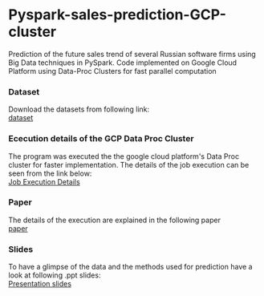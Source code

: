 # Pyspark-sales-prediction-GCP-cluster
Prediction of the future sales trend of several Russian software firms using Big Data techniques in PySpark. Code implemented on Google Cloud Platform using Data-Proc Clusters for fast parallel computation
### Dataset
Download the datasets from following link:<br>
[dataset](https://www.kaggle.com/c/competitive-data-science-predict-future-sales/data)<br>

### Ececution details of the GCP Data Proc Cluster<br>
The program was executed the the google cloud platform's Data Proc cluster for faster implementation. The details of the job execution can be seen from the link below:<br>
[Job Execution Details](https://drive.google.com/file/d/1Zgr-w-PIs57A-gvU8hgorzcfuJjc-Tc9/view?usp=sharing)<br>
### Paper
The details of the execution are explained in the following paper<br>
[paper](https://drive.google.com/file/d/1_jxA-Z54ayS_W1nW7pQv_f9tEwr_CX72/view?usp=sharing)<br>

### Slides
To have a glimpse of the data and the methods used for prediction have a look at following .ppt slides: <br>
[Presentation slides](https://drive.google.com/file/d/1p5VVr_cPGvMR8z2F-0WFN6Kx5zUJVkr9/view?usp=sharing)<br>
